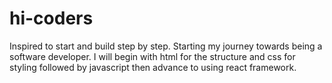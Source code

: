 # hi-coders
Inspired to start and build step by step.
Starting my journey towards being a software developer.
I will begin with html for the structure and css for styling followed by javascript then advance to using react framework.
